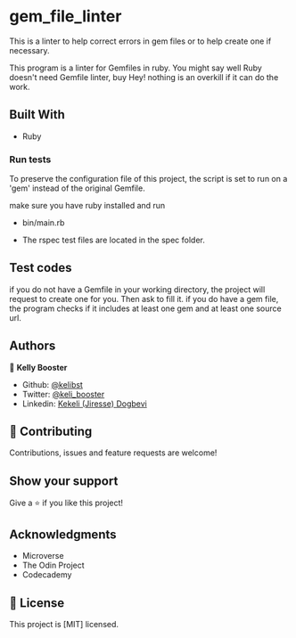 # gem_file_linter
This is a linter to help correct errors in gem files or to help create one if necessary. 

This program is a linter for Gemfiles in ruby.
  You might say well Ruby doesn't need Gemfile linter,
  buy Hey! nothing is an overkill if it can do the work.





## Built With

- Ruby

### Run tests
To preserve the configuration file of this project,
the script is set to run on a 'gem' instead of the  original Gemfile.

make sure you have ruby installed and run
- bin/main.rb  

- The rspec test files are located in the spec folder.

## Test codes

if you do not have a Gemfile in your working directory, the project will request to create one for you. Then ask to fill it.
if you do have a gem file, the program checks if it includes at least one gem and at least one source url.




## Authors

👤 **Kelly Booster**

- Github: [@kelibst](https://github.com/kelibst)
- Twitter: [@keli_booster](https://twitter.com/keli_booster)
- Linkedin: [Kekeli (Jiresse) Dogbevi
](https://www.linkedin.com/in/kekeli-dogbevi-958272108/)


## 🤝 Contributing

Contributions, issues and feature requests are welcome!

## Show your support

Give a ⭐️ if you like this project!

## Acknowledgments

- Microverse
- The Odin Project
- Codecademy

## 📝 License

This project is [MIT] licensed.